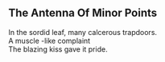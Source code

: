 The Antenna Of Minor Points
---------------------------
In the sordid leaf, many calcerous trapdoors.  
A muscle -like complaint  
The blazing kiss gave it pride.  
